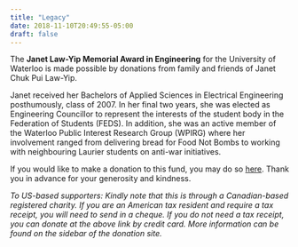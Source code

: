 ```yaml
---
title: "Legacy"
date: 2018-11-10T20:49:55-05:00
draft: false
---
```


The <b>Janet Law-Yip Memorial Award in Engineering</b> for the University of Waterloo is made possible by donations from family and friends of Janet Chuk Pui Law-Yip.

Janet received her Bachelors of Applied Sciences in Electrical Engineering posthumously, class of 2007. In her final two years, she was elected as Engineering Councillor to represent the interests of the student body in the Federation of Students (FEDS). In addition, she was an active member of the Waterloo Public Interest Research Group (WPIRG) where her involvement ranged from delivering bread for Food Not Bombs to working with neighbouring Laurier students on anti-war initiatives.

If you would like to make a donation to this fund, you may do so <a href="https://waterloo.imodules.com/law-yip-award">here</a>. Thank you in advance for your generosity and kindness.

<i>To US-based supporters: Kindly note that this is through a Canadian-based registered charity. If you are an American tax resident and require a tax receipt, you will need to send in a cheque. If you do not need a tax receipt, you can donate at the above link by credit card. More information can be found on the sidebar of the donation site.

</i>

